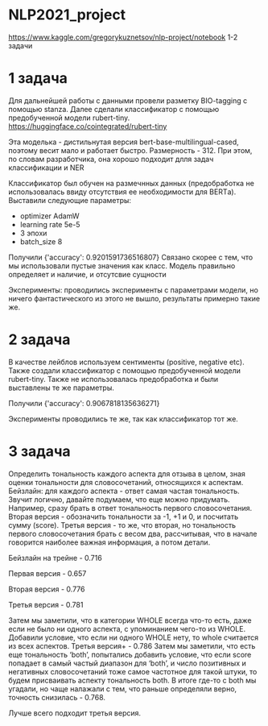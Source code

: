 # NLP2021_project
https://www.kaggle.com/gregorykuznetsov/nlp-project/notebook 1-2 задачи
# 1 задача
Для дальнейшей работы с данными провели разметку BIO-tagging с помощью stanza.
Далее сделали классификатор с помощью предобученной модели rubert-tiny.  https://huggingface.co/cointegrated/rubert-tiny

Эта моделька - дистильнутая версия  bert-base-multilingual-cased, поэтому весит мало и работает быстро. Размерность - 312.
При этом, по словам разработчика, она хорошо подходит длля задач классификации и NER

Классификатор был обучен на размечнных данных (предобработка не использовалась ввиду отсутствия ее необходимости для BERTа). Выставили следующие параметры:

- optimizer AdamW
- learning rate 5e-5
- 3 эпохи
- batch_size 8

Получили {'accuracy': 0.9201591736516807}
Связано скорее с тем, что мы использовали пустые значения как класс. Модель правильно определяет и наличие, и отсутсвие сущности

Эксперименты: проводились эксперименты с параметрами модели, но ничего фантастического из этого не вышло, результаты примерно такие же.


# 2 задача
В качестве лейблов используем сентименты (positive, negative etc).
Также создали классификатор с помощью предобученной модели rubert-tiny.
Также не использовалась предобработка и были выставлены те же параметры.

Получили {'accuracy': 0.9067818135636271}

Эксперименты проводились те же, так как классификатор тот же.

# 3 задача
Определить тональность каждого аспекта для отзыва в целом, зная оценки тональности для словосочетаний, относящихся к аспектам.
Бейзлайн: для каждого аспекта - ответ самая частая тональность.
Звучит логично, давайте подумаем, что еще можно придумать. Например, сразу брать в ответ тональность первого словосочетания. Вторая версия -  обозначить тональности за -1, +1 и 0, и посчитать сумму (score). Третья версия - то же, что вторая, но тональность первого словосочетания брать с весом два, рассчитывая, что в начале говорится наиболее важная информация, а потом детали.

Бейзлайн на трейне - 0.716

Первая версия - 0.657

Вторая версия - 0.776

Третья версия - 0.781

Затем мы заметили, что в категории WHOLE всегда что-то есть, даже если не было ни одного аспекта, с упоминанием чего-то из WHOLE. Добавили условие, что если ни одного WHOLE нету, то whole считается из всех аспектов.
Третья версия+ - 0.786
Затем мы заметили, что есть еще тональность ‘both’, попытались добавить условие, что если score попадает в самый частый диапазон для ‘both’, и число позитивных и негативных словосочетаний тоже самое частотное для такой штуки, то будем присваивать аспекту тональность both. В итоге где-то с both мы угадали, но чаще налажали с тем, что раньше определяли верно, точность снизилась - 0.768.

Лучше всего подходит третья версия.
